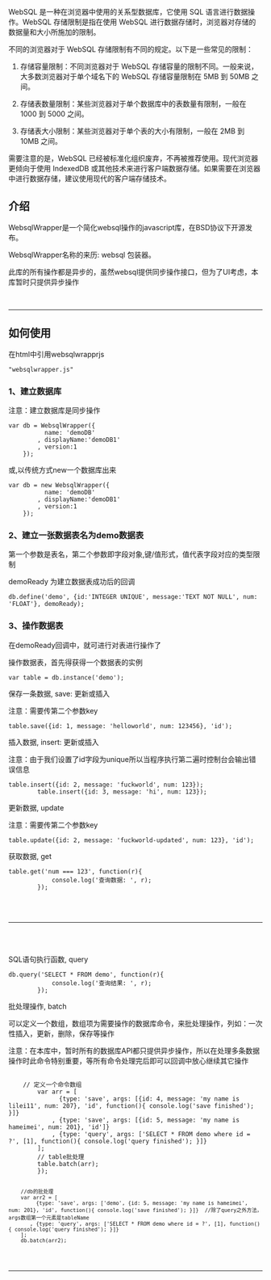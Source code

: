 WebSQL 是一种在浏览器中使用的关系型数据库，它使用 SQL 语言进行数据操作。WebSQL 存储限制是指在使用 WebSQL 进行数据存储时，浏览器对存储的数据量和大小所施加的限制。

不同的浏览器对于 WebSQL 存储限制有不同的规定。以下是一些常见的限制：

1. 存储容量限制：不同浏览器对于 WebSQL 存储容量的限制不同。一般来说，大多数浏览器对于单个域名下的 WebSQL 存储容量限制在 5MB 到 50MB 之间。

2. 存储表数量限制：某些浏览器对于单个数据库中的表数量有限制，一般在 1000 到 5000 之间。

3. 存储表大小限制：某些浏览器对于单个表的大小有限制，一般在 2MB 到 10MB 之间。

需要注意的是，WebSQL 已经被标准化组织废弃，不再被推荐使用。现代浏览器更倾向于使用 IndexedDB 或其他技术来进行客户端数据存储。如果需要在浏览器中进行数据存储，建议使用现代的客户端存储技术。

<h2><a name="" class="anchor" href="#"><span class="mini-icon mini-icon-link"></span></a>介绍</h2>
<p>WebsqlWrapper是一个简化websql操作的javascript库，在BSD协议下开源发布。</p>

<p>WebsqlWrapper名称的来历: websql 包装器。</p>
<p>此库的所有操作都是异步的，虽然websql提供同步操作接口，但为了UI考虑，本库暂时只提供异步操作</p>
<br />
<hr />
<h2>
<a name="-1" class="anchor" href="#-1"><span class="mini-icon mini-icon-link"></span></a>如何使用</h2>

<p>在html中引用websqlwrapprjs</p>

<pre><code>"websqlwrapper.js"
</code></pre>

<h3>1、建立数据库</h3>
<p>注意：建立数据库是同步操作</p>
<pre><code>var db = WebsqlWrapper({
          name: 'demoDB'
        , displayName:'demoDB1'
        , version:1
    });
</code></pre>
<p>或,以传统方式new一个数据库出来</p>
<pre><code>var db = new WebsqlWrapper({
          name: 'demoDB'
        , displayName:'demoDB1'
        , version:1
    });
</code></pre>

<h3>2、建立一张数据表名为demo数据表</h3>
<p>第一个参数是表名，第二个参数即字段对象,键/值形式，值代表字段对应的类型限制</p>
<p>demoReady 为建立数据表成功后的回调</p>
<pre><code>db.define('demo', {id:'INTEGER UNIQUE', message:'TEXT NOT NULL', num: 'FLOAT'}, demoReady);
</code></pre>

<h3>3、操作数据表</h3>
<p>在demoReady回调中，就可进行对表进行操作了</p>
<p>操作数据表，首先得获得一个数据表的实例</p>
<pre><code>var table = db.instance('demo');
</code></pre>

<p>保存一条数据, save: 更新或插入</p>
<p>注意：需要传第二个参数key</p>
<pre><code>table.save({id: 1, message: 'helloworld', num: 123456}, 'id');
</code></pre>

<p>插入数据, insert: 更新或插入</p>
<p>注意：由于我们设置了id字段为unique所以当程序执行第二遍时控制台会输出错误信息</p>
<pre><code>table.insert({id: 2, message: 'fuckworld', num: 123});
        table.insert({id: 3, message: 'hi', num: 123});
</code></pre>

<p>更新数据, update</p>
<p>注意：需要传第二个参数key</p>
<pre><code>table.update({id: 2, message: 'fuckworld-updated', num: 123}, 'id');
</code></pre>

<p>获取数据, get</p>
<pre><code>table.get('num === 123', function(r){
        	console.log('查询数据: ', r);
        });
</code></pre>
<br /><br />
<hr />
<br /><br />
<p>SQL语句执行函数, query</p>
<pre><code>db.query('SELECT * FROM demo', function(r){
        	console.log('查询结果: ', r);
        });
</code></pre>

<p>批处理操作, batch</p>
<p>可以定义一个数组，数组项为需要操作的数据库命令，来批处理操作，列如：一次性插入，更新，删除，保存等操作</p>
<p>注意：在本库中，暂时所有的数据库API都只提供异步操作，所以在处理多条数据操作时此命令特别重要，等所有命令处理完后即可以回调中放心继续其它操作</p>
<pre><code>
	// 定义一个命令数组
		var arr = [
        	  {type: 'save', args: [{id: 4, message: 'my name is lilei11', num: 207}, 'id', function(){ console.log('save finished'); }]}
            , {type: 'save', args: [{id: 5, message: 'my name is hameimei', num: 201}, 'id']}
            , {type: 'query', args: ['SELECT * FROM demo where id = ?', [1], function(){ console.log('query finished'); }]}            
        ];
		// table批处理
        table.batch(arr);
        });
        
        //db的批处理
        var arr2 = [
             {type: 'save', args: ['demo', {id: 5, message: 'my name is hameimei', num: 201}, 'id', function(){ console.log('save finished'); }]}  //除了query之外方法，args数组第一个元素是tableName
           , {type: 'query', args: ['SELECT * FROM demo where id = ?', [1], function(){ console.log('query finished'); }]}      
        ];
        db.batch(arr2);
</code></pre>
<hr />
